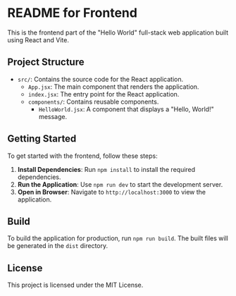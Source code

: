 # README for Frontend

This is the frontend part of the "Hello World" full-stack web application built using React and Vite.

## Project Structure

- `src/`: Contains the source code for the React application.
  - `App.jsx`: The main component that renders the application.
  - `index.jsx`: The entry point for the React application.
  - `components/`: Contains reusable components.
    - `HelloWorld.jsx`: A component that displays a "Hello, World!" message.

## Getting Started

To get started with the frontend, follow these steps:

1. **Install Dependencies**: Run `npm install` to install the required dependencies.
2. **Run the Application**: Use `npm run dev` to start the development server.
3. **Open in Browser**: Navigate to `http://localhost:3000` to view the application.

## Build

To build the application for production, run `npm run build`. The built files will be generated in the `dist` directory.

## License

This project is licensed under the MIT License.